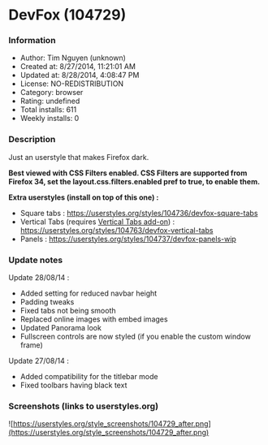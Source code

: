 # DevFox (104729)

### Information
- Author: Tim Nguyen (unknown)
- Created at: 8/27/2014, 11:21:01 AM
- Updated at: 8/28/2014, 4:08:47 PM
- License: NO-REDISTRIBUTION
- Category: browser
- Rating: undefined
- Total installs: 611
- Weekly installs: 0


### Description
Just an userstyle that makes Firefox dark.

<b>Best viewed with CSS Filters enabled. CSS Filters are supported from Firefox 34, set the layout.css.filters.enabled pref to true, to enable them.</b>

<b>Extra userstyles (install on top of this one) :</b>
- Square tabs : https://userstyles.org/styles/104736/devfox-square-tabs
- Vertical Tabs (requires <a href="https://www.github.com/darrinhenein/VerticalTabs">Vertical Tabs add-on</a>) : https://userstyles.org/styles/104763/devfox-vertical-tabs
- Panels : https://userstyles.org/styles/104737/devfox-panels-wip

### Update notes
Update 28/08/14 :
- Added setting for reduced navbar height
- Padding tweaks
- Fixed tabs not being smooth
- Replaced online images with embed images
- Updated Panorama look
- Fullscreen controls are now styled (if you enable the custom window frame)

Update 27/08/14 :
- Added compatibility for the titlebar mode
- Fixed toolbars having black text

### Screenshots (links to userstyles.org)
![https://userstyles.org/style_screenshots/104729_after.png](https://userstyles.org/style_screenshots/104729_after.png)



